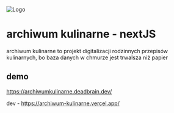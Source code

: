 
![Logo](https://archiwum-kulinarne.vercel.app/images/opengraph-img-1200-630.jpg)


# archiwum kulinarne - nextJS

archiwum kulinarne to projekt digitalizacji rodzinnych przepisów kulinarnych, bo baza danych w chmurze jest trwalsza niż papier


## demo

https://archiwumkulinarne.deadbrain.dev/

dev - https://archiwum-kulinarne.vercel.app/
